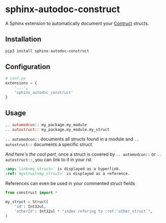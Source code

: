 # sphinx-autodoc-construct

A Sphinx extension to automatically document your [Contruct](https://construct.readthedocs.io/en/latest/) structs.

## Installation

```bash
pip3 install sphinx-autodoc-construct
```

## Configuration

```python
# conf.py
extensions = {
    '...',
    'sphinx_autodoc_construct'
}
```

## Usage
```rst
.. automodcon:: my_package.my_module
.. autostruct:: my_package.my_module.my_struct
```

`.. automodcon::` documents all structs found in a module and `.. autostruct::` documents a specific struct.

*And here's the cool part*, once a struct is covered by `.. automodcon::` or `.. autostruct::`, you can link to it in your rst

```rst
:any:`link<my_struct>` is displayed as a hyperlink.
:ref:`mystruct<my_struct>` is displayed as a reference.
```

References can even be used in your commented struct fields

```python
from construct import *

my_struct = Struct(
    'id': Int32ul,
    'otherId': Int32ul * "index refering to :ref:`other_struct`",
)
```

